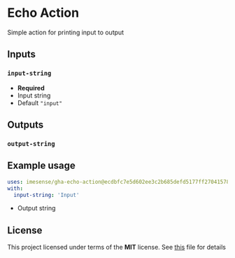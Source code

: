 # Echo Action

Simple action for printing input to output

## Inputs

### `input-string`

- __Required__
- Input string
- Default `"input"`

## Outputs

### `output-string`

## Example usage

```yaml
uses: imesense/gha-echo-action@ecdbfc7e5d602ee3c2b685defd5177ff27041578
with:
  input-string: 'Input'
```

- Output string

## License

This project licensed under terms of the __MIT__ license. See [this](./LICENSE) file for details
